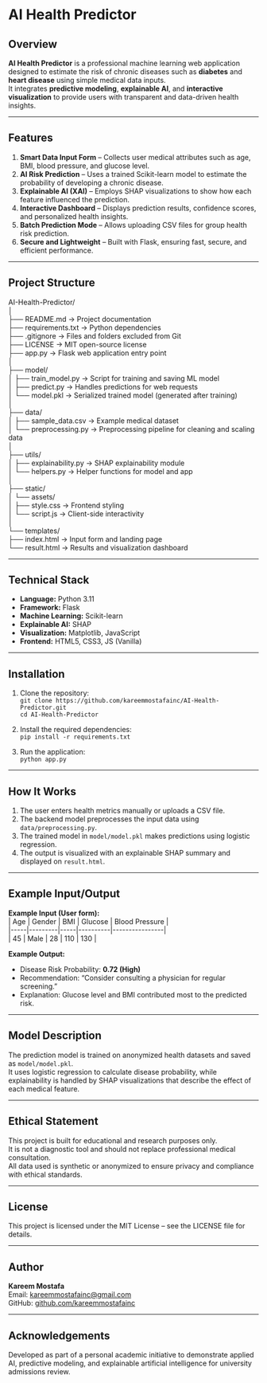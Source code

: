 # AI Health Predictor

## Overview
**AI Health Predictor** is a professional machine learning web application designed to estimate the risk of chronic diseases such as **diabetes** and **heart disease** using simple medical data inputs.  
It integrates **predictive modeling**, **explainable AI**, and **interactive visualization** to provide users with transparent and data-driven health insights.

---

## Features
1. **Smart Data Input Form** – Collects user medical attributes such as age, BMI, blood pressure, and glucose level.  
2. **AI Risk Prediction** – Uses a trained Scikit-learn model to estimate the probability of developing a chronic disease.  
3. **Explainable AI (XAI)** – Employs SHAP visualizations to show how each feature influenced the prediction.  
4. **Interactive Dashboard** – Displays prediction results, confidence scores, and personalized health insights.  
5. **Batch Prediction Mode** – Allows uploading CSV files for group health risk prediction.  
6. **Secure and Lightweight** – Built with Flask, ensuring fast, secure, and efficient performance.

---

## Project Structure
AI-Health-Predictor/  
│  
├── README.md                 → Project documentation  
├── requirements.txt          → Python dependencies  
├── .gitignore                → Files and folders excluded from Git  
├── LICENSE                   → MIT open-source license  
├── app.py                    → Flask web application entry point  
│  
├── model/  
│   ├── train_model.py        → Script for training and saving ML model  
│   ├── predict.py            → Handles predictions for web requests  
│   └── model.pkl             → Serialized trained model (generated after training)  
│  
├── data/  
│   ├── sample_data.csv       → Example medical dataset  
│   └── preprocessing.py      → Preprocessing pipeline for cleaning and scaling data  
│  
├── utils/  
│   ├── explainability.py     → SHAP explainability module  
│   └── helpers.py            → Helper functions for model and app  
│  
├── static/  
│   └── assets/  
│       ├── style.css         → Frontend styling  
│       └── script.js         → Client-side interactivity  
│  
└── templates/  
    ├── index.html            → Input form and landing page  
    └── result.html           → Results and visualization dashboard  

---

## Technical Stack
- **Language:** Python 3.11  
- **Framework:** Flask  
- **Machine Learning:** Scikit-learn  
- **Explainable AI:** SHAP  
- **Visualization:** Matplotlib, JavaScript  
- **Frontend:** HTML5, CSS3, JS (Vanilla)  

---

## Installation
1. Clone the repository:  
   `git clone https://github.com/kareemmostafainc/AI-Health-Predictor.git`  
   `cd AI-Health-Predictor`  

2. Install the required dependencies:  
   `pip install -r requirements.txt`  

3. Run the application:  
   `python app.py`  

---

## How It Works
1. The user enters health metrics manually or uploads a CSV file.  
2. The backend model preprocesses the input data using `data/preprocessing.py`.  
3. The trained model in `model/model.pkl` makes predictions using logistic regression.  
4. The output is visualized with an explainable SHAP summary and displayed on `result.html`.  

---

## Example Input/Output

**Example Input (User form):**  
| Age | Gender | BMI | Glucose | Blood Pressure |  
|-----|---------|-----|----------|----------------|  
| 45  | Male    | 28  | 110      | 130            |  

**Example Output:**  
- Disease Risk Probability: **0.72 (High)**  
- Recommendation: “Consider consulting a physician for regular screening.”  
- Explanation: Glucose level and BMI contributed most to the predicted risk.

---

## Model Description
The prediction model is trained on anonymized health datasets and saved as `model/model.pkl`.  
It uses logistic regression to calculate disease probability, while explainability is handled by SHAP visualizations that describe the effect of each medical feature.

---

## Ethical Statement
This project is built for educational and research purposes only.  
It is not a diagnostic tool and should not replace professional medical consultation.  
All data used is synthetic or anonymized to ensure privacy and compliance with ethical standards.

---

## License
This project is licensed under the MIT License – see the LICENSE file for details.

---

## Author
**Kareem Mostafa**  
Email: kareemmostafainc@gmail.com  
GitHub: [github.com/kareemmostafainc](https://github.com/kareemmostafainc)

---

## Acknowledgements
Developed as part of a personal academic initiative to demonstrate applied AI, predictive modeling, and explainable artificial intelligence for university admissions review.
